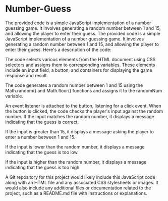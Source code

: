 # Number-Guess
The provided code is a simple JavaScript implementation of a number guessing game. It involves generating a random number between 1 and 15, and allowing the player to enter their guess. 
The provided code is a simple JavaScript implementation of a number guessing game. It involves generating a random number between 1 and 15, and allowing the player to enter their guess. Here's a description of the code:

The code selects various elements from the HTML document using CSS selectors and assigns them to corresponding variables. These elements include an input field, a button, and containers for displaying the game response and result.

The code generates a random number between 1 and 15 using the Math.random() and Math.floor() functions and assigns it to the randomNum variable.

An event listener is attached to the button, listening for a click event. When the button is clicked, the code checks the player's input against the random number. If the input matches the random number, it displays a message indicating that the guess is correct.

If the input is greater than 15, it displays a message asking the player to enter a number between 1 and 15.

If the input is lower than the random number, it displays a message indicating that the guess is too low.

If the input is higher than the random number, it displays a message indicating that the guess is too high.

A Git repository for this project would likely include this JavaScript code along with an HTML file and any associated CSS stylesheets or images. It would also include any additional files or documentation related to the project, such as a README.md file with instructions or explanations.

